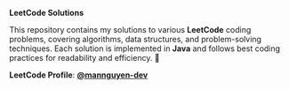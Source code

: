 **LeetCode Solutions**  

This repository contains my solutions to various **LeetCode** coding problems, covering algorithms, data structures, and problem-solving techniques. Each solution is implemented in **Java** and follows best coding practices for readability and efficiency. 🚀

**LeetCode Profile**: [**@mannguyen-dev**](https://leetcode.com/u/mannguyen-dev/)